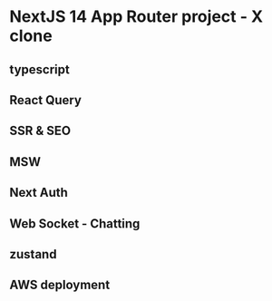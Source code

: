 # NextJS 14 App Router project - X clone

## typescript

## React Query

## SSR & SEO

## MSW

## Next Auth

## Web Socket - Chatting

## zustand

## AWS deployment
